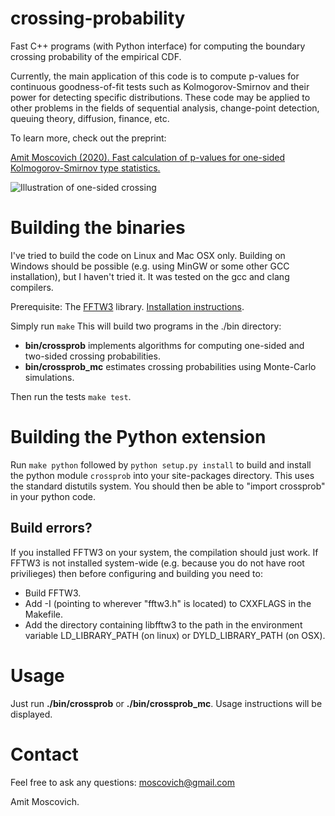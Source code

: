 crossing-probability
====================

Fast C++ programs (with Python interface) for computing the boundary crossing probability of the empirical CDF.

Currently, the main application of this code is to compute p-values for continuous goodness-of-fit tests such as Kolmogorov-Smirnov and their power for detecting specific distributions. These code may be applied to other problems in the fields of sequential analysis, change-point detection, queuing theory, diffusion, finance, etc.  

To learn more, check out the preprint:

[Amit Moscovich (2020). Fast calculation of p-values for one-sided Kolmogorov-Smirnov type statistics.](https://arxiv.org/abs/2009.04954)

![Illustration of one-sided crossing](https://raw.githubusercontent.com/mosco/crossing-probability/master/illustration-one-sided.svg)

# Building the binaries

I've tried to build the code on Linux and Mac OSX only. Building on Windows should be possible (e.g. using MinGW or some other GCC installation), but I haven't tried it. It was tested on the gcc and clang compilers.

Prerequisite: The [FFTW3](http://www.fftw.org/) library. [Installation instructions](http://www.fftw.org/download.html).

Simply run
`make`
This will build two programs in the ./bin directory:

* **bin/crossprob** implements algorithms for computing one-sided and two-sided crossing probabilities.
* **bin/crossprob_mc** estimates crossing probabilities using Monte-Carlo simulations.
 
Then run the tests ```make test```.

# Building the Python extension

Run ```make python``` followed by ```python setup.py install``` to build and install the python module ```crossprob``` into your site-packages directory. This uses the standard distutils system. You should then be able to "import crossprob" in your python code.

## Build errors?

If you installed FFTW3 on your system, the compilation should just work. If FFTW3 is not installed system-wide (e.g. because you do not have root privilieges) then before configuring and building you need to:
* Build FFTW3.
* Add -I<FFTW include dir location> (pointing to wherever "fftw3.h" is located) to CXXFLAGS in the Makefile.
* Add the directory containing libfftw3 to the path in the environment variable LD_LIBRARY_PATH (on linux) or DYLD_LIBRARY_PATH (on OSX).


# Usage

Just run **./bin/crossprob** or **./bin/crossprob_mc**. Usage instructions will be displayed.

# Contact

Feel free to ask any questions: moscovich@gmail.com

Amit Moscovich.
